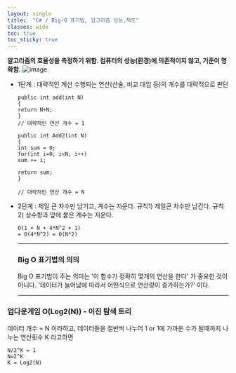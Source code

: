 ```yaml
---
layout: single
title:  "C# / Big-O 표기법, 알고리즘 성능,척도"
classes: wide
toc: true
toc_sticky: true
---
```


**알고리즘의 효율성을 측정하기 위함. 컴퓨터의 성능(환경)에 의존적이지 않고, 기준이 명확함.**
![image](https://user-images.githubusercontent.com/61813239/109759035-c6781e00-7c2f-11eb-9f1e-bec8dfa087af.png)

- 1단계 : 대략적인 계산
수행되는 연산(산술, 비교 대입 등)의 개수를 대략적으로 판단
  

  ```
  public int add(int N)
  {
  return N+N;
  }
  // 대략적인 연산 개수 = 1
  ```

  ```
  public int Add2(int N)
  {
  int sum = 0;
  for(int i=0; i<N; i++)
  sum += i;

  return sum;
  }

  // 대략적인 연산 개수 = N
  ```

- 2단계 : 제일 큰 차수만 남기고, 계수는 지운다.
  규칙1) 제일큰 차수만 남긴다.
  규칙2) 상수항과 앞에 붙은 계수는 지운다.
  ```
  O(1 + N + 4*N^2 + 1)
  = O(4*N^2) = O(N*2)
  ```

  ------

  ### **Big O 표기법의 의의**
  Big O 표기법이 주는 의미는 
  '이 함수가 정확히 몇개의 연산을 한다' 가 중요한 것이 아니다.
  '데이터가 늘어남에 따라서 어떤식으로 연산량이 증가하는가?' 이다.

  ------

  

### 업다운게임 O(Log2(N)) - 이진 탐색 트리

데이터 개수 = N 이라하고,
데이터들을 절반씩 나누어 1 or 1에 가까운 수가 될때까지 나누는 연산횟수 K 라고하면 

```
N/2^K = 1
N=2^K
K = Log2(N)
```
